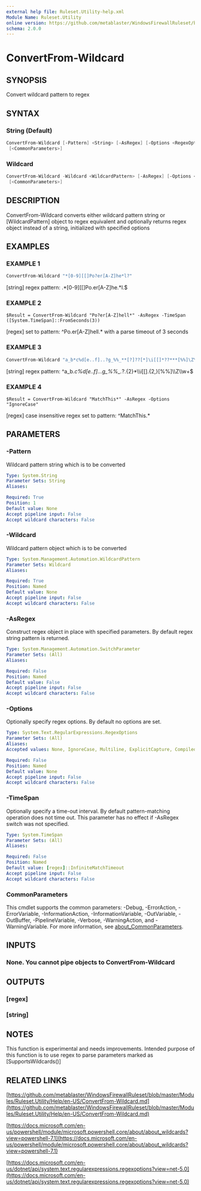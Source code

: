 ```yaml
---
external help file: Ruleset.Utility-help.xml
Module Name: Ruleset.Utility
online version: https://github.com/metablaster/WindowsFirewallRuleset/blob/master/Modules/Ruleset.Utility/Help/en-US/ConvertFrom-Wildcard.md
schema: 2.0.0
---
```


# ConvertFrom-Wildcard

## SYNOPSIS

Convert wildcard pattern to regex

## SYNTAX

### String (Default)

```powershell
ConvertFrom-Wildcard [-Pattern] <String> [-AsRegex] [-Options <RegexOptions>] [-TimeSpan <TimeSpan>]
 [<CommonParameters>]
```

### Wildcard

```powershell
ConvertFrom-Wildcard -Wildcard <WildcardPattern> [-AsRegex] [-Options <RegexOptions>] [-TimeSpan <TimeSpan>]
 [<CommonParameters>]
```

## DESCRIPTION

ConvertFrom-Wildcard converts either wildcard pattern string or \[WildcardPattern\] object to regex
equivalent and optionally returns regex object instead of a string, initialized with specified options

## EXAMPLES

### EXAMPLE 1

```powershell
ConvertFrom-Wildcard "*[0-9][[]Po?er[A-Z]he*l?"
```

\[string\] regex pattern: .*\[0-9\]\[\[\]Po.er\[A-Z\]he.*l.$

### EXAMPLE 2

```
$Result = ConvertFrom-Wildcard "Po?er[A-Z]hell*" -AsRegex -TimeSpan ([System.TimeSpan]::FromSeconds(3))
```

\[regex\] set to pattern: ^Po.er\[A-Z\]hell.* with a parse timeout of 3 seconds

### EXAMPLE 3

```powershell
ConvertFrom-Wildcard "a_b*c%d[e..f]..?g_%%_**[?]??[*]\i[[]*??***[%%]\Z\w+"
```

\[string\] regex pattern: ^a_b.*c%d\[e\.\.f\]\.\..g_%%_.*\?.{2}\*\\\\i\[\[\].{2,}\[%%\]\\\\Z\\\\w\+$

### EXAMPLE 4

```
$Result = ConvertFrom-Wildcard "MatchThis*" -AsRegex -Options "IgnoreCase"
```

\[regex\] case insensitive regex set to pattern: ^MatchThis.*

## PARAMETERS

### -Pattern

Wildcard pattern string which is to be converted

```yaml
Type: System.String
Parameter Sets: String
Aliases:

Required: True
Position: 1
Default value: None
Accept pipeline input: False
Accept wildcard characters: False
```

### -Wildcard

Wildcard pattern object which is to be converted

```yaml
Type: System.Management.Automation.WildcardPattern
Parameter Sets: Wildcard
Aliases:

Required: True
Position: Named
Default value: None
Accept pipeline input: False
Accept wildcard characters: False
```

### -AsRegex

Construct regex object in place with specified parameters.
By default regex string pattern is returned.

```yaml
Type: System.Management.Automation.SwitchParameter
Parameter Sets: (All)
Aliases:

Required: False
Position: Named
Default value: False
Accept pipeline input: False
Accept wildcard characters: False
```

### -Options

Optionally specify regex options.
By default no options are set.

```yaml
Type: System.Text.RegularExpressions.RegexOptions
Parameter Sets: (All)
Aliases:
Accepted values: None, IgnoreCase, Multiline, ExplicitCapture, Compiled, Singleline, IgnorePatternWhitespace, RightToLeft, ECMAScript, CultureInvariant

Required: False
Position: Named
Default value: None
Accept pipeline input: False
Accept wildcard characters: False
```

### -TimeSpan

Optionally specify a time-out interval.
By default pattern-matching operation does not time out.
This parameter has no effect if -AsRegex switch was not specified.

```yaml
Type: System.TimeSpan
Parameter Sets: (All)
Aliases:

Required: False
Position: Named
Default value: [regex]::InfiniteMatchTimeout
Accept pipeline input: False
Accept wildcard characters: False
```

### CommonParameters

This cmdlet supports the common parameters: -Debug, -ErrorAction, -ErrorVariable, -InformationAction, -InformationVariable, -OutVariable, -OutBuffer, -PipelineVariable, -Verbose, -WarningAction, and -WarningVariable. For more information, see [about_CommonParameters](http://go.microsoft.com/fwlink/?LinkID=113216).

## INPUTS

### None. You cannot pipe objects to ConvertFrom-Wildcard

## OUTPUTS

### [regex]

### [string]

## NOTES

This function is experimental and needs improvements.
Intended purpose of this function is to use regex to parse parameters marked as \[SupportsWildcards()\]

## RELATED LINKS

[https://github.com/metablaster/WindowsFirewallRuleset/blob/master/Modules/Ruleset.Utility/Help/en-US/ConvertFrom-Wildcard.md](https://github.com/metablaster/WindowsFirewallRuleset/blob/master/Modules/Ruleset.Utility/Help/en-US/ConvertFrom-Wildcard.md)

[https://docs.microsoft.com/en-us/powershell/module/microsoft.powershell.core/about/about_wildcards?view=powershell-7.1](https://docs.microsoft.com/en-us/powershell/module/microsoft.powershell.core/about/about_wildcards?view=powershell-7.1)

[https://docs.microsoft.com/en-us/dotnet/api/system.text.regularexpressions.regexoptions?view=net-5.0](https://docs.microsoft.com/en-us/dotnet/api/system.text.regularexpressions.regexoptions?view=net-5.0)

